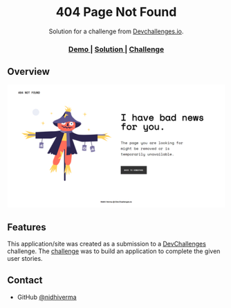 <!-- Please update value in the {}  -->

<h1 align="center">404 Page Not Found</h1>

<div align="center">
   Solution for a challenge from  <a href="http://devchallenges.io" target="_blank">Devchallenges.io</a>.
</div>

<div align="center">
  <h3>
    <a href="https://error404found.netlify.app/">
      Demo
    </a>
    <span> | </span>
    <a href="https://github.com/nidhiverma/404-Page-Not-Found">
      Solution
    </a>
    <span> | </span>
    <a href="https://devchallenges.io/challenges/wBunSb7FPrIepJZAg0sY">
      Challenge
    </a>
  </h3>
</div>

<!-- OVERVIEW -->

## Overview

![screenshot](https://github.com/nidhiverma/404-Page-Not-Found/blob/main/assets/Screenshot.png?raw=true)

## Features

<!-- List the features of your application or follow the template. Don't share the figma file here :) -->

This application/site was created as a submission to a [DevChallenges](https://devchallenges.io/challenges) challenge. The [challenge](https://devchallenges.io/challenges/wBunSb7FPrIepJZAg0sY) was to build an application to complete the given user stories.

## Contact

- GitHub [@nidhiverma](https://{github.com/nidhiverma})

